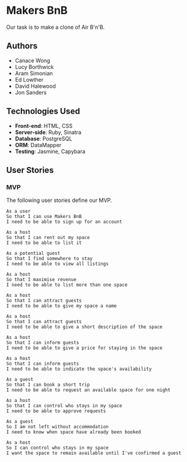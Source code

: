 # Makers BnB

Our task is to make a clone of Air B'n'B.

## Authors

* Canace Wong
* Lucy Borthwick
* Aram Simonian
* Ed Lowther
* David Halewood
* Jon Sanders

## Technologies Used

* **Front-end**: HTML, CSS
* **Server-side**: Ruby, Sinatra
* **Database**: PostgreSQL
* **ORM**: DataMapper
* **Testing**: Jasmine, Capybara

## User Stories

### MVP

The following user stories define our MVP.

```
As a user
So that I can use Makers BnB
I need to be able to sign up for an account
```

```
As a host
So that I can rent out my space
I need to be able to list it
```

```
As a potential guest
So that I find somewhere to stay
I need to be able to view all listings
```

```
As a host
So that I maximise revenue
I need to be able to list more than one space
```

```
As a host
So that I can attract guests
I need to be able to give my space a name
```

```
As a host
So that I can attract guests
I need to be able to give a short description of the space
```

```
As a host
So that I can inform guests
I need to be able to give a price for staying in the space
```

```
As a host
So that I can inform guests
I need to be able to indicate the space's availability
```

```
As a guest
So that I can book a short trip
I need to be able to request an available space for one night
```

```
As a host
So that I can control who stays in my space
I need to be able to approve requests
```

```
As a guest
So I am not left without accommodation
I need to know when space have already been booked
```

```
As a host
So I can control who stays in my space
I want the space to remain available until I've confirmed a guest
```
